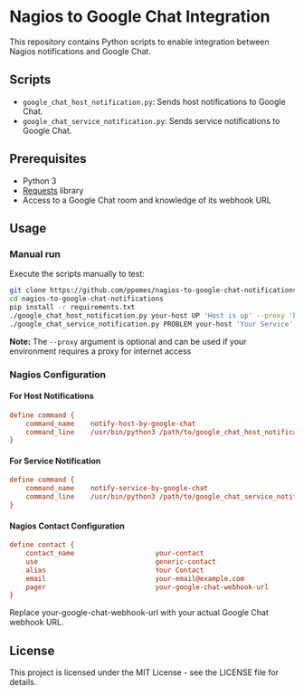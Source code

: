 # Nagios to Google Chat Integration

This repository contains Python scripts to enable integration between Nagios notifications and Google Chat.

## Scripts

- `google_chat_host_notification.py`: Sends host notifications to Google Chat.
- `google_chat_service_notification.py`: Sends service notifications to Google Chat.

## Prerequisites

- Python 3
- [Requests](https://docs.python-requests.org/en/latest/) library
- Access to a Google Chat room and knowledge of its webhook URL

## Usage

### Manual run

Execute the scripts manually to test:
```bash
git clone https://github.com/ppomes/nagios-to-google-chat-notifications.git
cd nagios-to-google-chat-notifications
pip install -r requirements.txt
./google_chat_host_notification.py your-host UP 'Host is up' --proxy 'http://your-proxy-url'
./google_chat_service_notification.py PROBLEM your-host 'Your Service' CRITICAL 'Service is in a critical state' --proxy 'http://your-proxy-url'
```
**Note:** The `--proxy` argument is optional and can be used if your environment requires a proxy for internet access

### Nagios Configuration

#### For Host Notifications

```cfg
define command {
    command_name    notify-host-by-google-chat
    command_line    /usr/bin/python3 /path/to/google_chat_host_notification.py '$CONTACTPAGER$' '$HOSTNAME$' '$HOSTSTATE$' '$HOSTOUTPUT$' --proxy 'http://your-proxy-url'
}
```

#### For Service Notification

```cfg
define command {
    command_name    notify-service-by-google-chat
    command_line    /usr/bin/python3 /path/to/google_chat_service_notification.py '$CONTACTPAGER$' '$NOTIFICATIONTYPE$' '$HOSTNAME$' '$SERVICEDESC$' '$SERVICESTATE$' '$SERVICEOUTPUT$' --proxy 'http://your-proxy-url'
}
```

#### Nagios Contact Configuration

```cfg
define contact {
    contact_name                    your-contact
    use                             generic-contact
    alias                           Your Contact
    email                           your-email@example.com
    pager                           your-google-chat-webhook-url
}
```

Replace your-google-chat-webhook-url with your actual Google Chat webhook URL.

## License
This project is licensed under the MIT License - see the LICENSE file for details.

